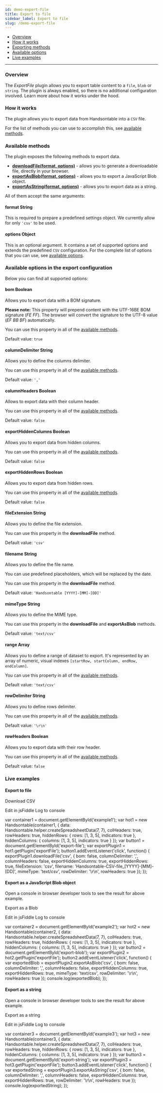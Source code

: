 ```yaml
---
id: demo-export-file
title: Export to file
sidebar_label: Export to file
slug: /demo-export-file
---
```


*   [Overview](#overview)
*   [How it works](#how-it-works)
*   [Exporting methods](#methods)
*   [Available options](#options)
*   [Live examples](#examples)

* * *

### Overview

The _ExportFile_ plugin allows you to export table content to a `file`, `blob` or `string`.
The plugin is always enabled, so there is no additional configuration involved. Learn more about [](#how-it-works)how it works under the hood.

### How it works

The plugin allows you to export data from Handsontable into a `CSV` file.

For the list of methods you can use to accomplish this, see [available methods](#methods).

### Available methods

The plugin exposes the following methods to export data.

*   [**downloadFile(format, options)**](https://handsontable.com/docs/8.2.0/ExportFile.html#downloadFile) - allows you to generate a downloadable file, directly in your browser.
*   [**exportAsBlob(format, options)**](https://handsontable.com/docs/8.2.0/ExportFile.html#exportAsBlob) - allows you to export a JavaScript Blob object.
*   [**exportAsString(format, options)**](https://handsontable.com/docs/8.2.0/ExportFile.html#exportAsString) - allows you to export data as a string.

All of them accept the same arguments:

#### format String

This is required to prepare a predefined settings object. We currently allow for only `'csv'` to be used.

#### options Object

This is an optional argument. It contains a set of supported options and extends the predefined `CSV` configuration. For the complete list of options that you can use, see [available options](#options).

### Available options in the export configuration

Below you can find all supported options:

#### bom Boolean

Allows you to export data with a BOM signature.

**Please note:** This property will prepend content with the UTF-16BE BOM signature (_FE FF_). The browser will convert the signature to the UTF-8 value (_EF BB BF_) automatically.

You can use this property in all of the [available methods](#methods).

Default value: `true`

#### columnDelimiter String

Allows you to define the columns delimiter.

You can use this property in all of the [available methods](#methods).

Default value: `','`

#### columnHeaders Boolean

Allows to export data with their column header.

You can use this property in all of the [available methods](#methods).

Default value: `false`

#### exportHiddenColumns Boolean

Allows you to export data from hidden columns.

You can use this property in all of the [available methods](#methods).

Default value: `false`

#### exportHiddenRows Boolean

Allows you to export data from hidden rows.

You can use this property in all of the [available methods](#methods).

Default value: `false`

#### fileExtension String

Allows you to define the file extension.

You can use this property in the **downloadFile** method.

Default value: `'csv'`

#### filename String

Allows you to define the file name.

You can use predefined placeholders, which will be replaced by the date.

You can use this property in the **downloadFile** method.

Default value: `'Handsontable [YYYY]-[MM]-[DD]'`

#### mimeType String

Allows you to define the MIME type.

You can use this property in the **downloadFile** and **exportAsBlob** methods.

Default value: `'text/csv'`

#### range Array

Allows you to define a range of dataset to export. It's represented by an array of numeric, visual indexes `[startRow, startColumn, endRow, endColumn]`.

You can use this property in all of the [available methods](#methods).

Default value: `'text/csv'`

#### rowDelimiter String

Allows you to define rows delimiter.

You can use this property in all of the [available methods](#methods).

Default value: `'\r\n'`

#### rowHeaders Boolean

Allows you to export data with their row header.

You can use this property in all of the [available methods](#methods).

Default value: `false`

### Live examples

#### Export to file

Download CSV

Edit in jsFiddle Log to console

var container1 = document.getElementById('example1'); var hot1 = new Handsontable(container1, { data: Handsontable.helper.createSpreadsheetData(7, 7), colHeaders: true, rowHeaders: true, hiddenRows: { rows: \[1, 3, 5\], indicators: true }, hiddenColumns: { columns: \[1, 3, 5\], indicators: true } }); var button1 = document.getElementById('export-file'); var exportPlugin1 = hot1.getPlugin('exportFile'); button1.addEventListener('click', function() { exportPlugin1.downloadFile('csv', { bom: false, columnDelimiter: ',', columnHeaders: false, exportHiddenColumns: true, exportHiddenRows: true, fileExtension: 'csv', filename: 'Handsontable-CSV-file\_\[YYYY\]-\[MM\]-\[DD\]', mimeType: 'text/csv', rowDelimiter: '\\r\\n', rowHeaders: true }); });

#### Export as a JavaScript Blob object

Open a console in browser developer tools to see the result for above example.

Export as a Blob

Edit in jsFiddle Log to console

var container2 = document.getElementById('example2'); var hot2 = new Handsontable(container2, { data: Handsontable.helper.createSpreadsheetData(7, 7), colHeaders: true, rowHeaders: true, hiddenRows: { rows: \[1, 3, 5\], indicators: true }, hiddenColumns: { columns: \[1, 3, 5\], indicators: true } }); var button2 = document.getElementById('export-blob'); var exportPlugin2 = hot2.getPlugin('exportFile'); button2.addEventListener('click', function() { var exportedBlob = exportPlugin2.exportAsBlob('csv', { bom: false, columnDelimiter: ',', columnHeaders: false, exportHiddenColumns: true, exportHiddenRows: true, mimeType: 'text/csv', rowDelimiter: '\\r\\n', rowHeaders: true }); console.log(exportedBlob); });

#### Export as a string

Open a console in browser developer tools to see the result for above example.

Export as a string

Edit in jsFiddle Log to console

var container3 = document.getElementById('example3'); var hot3 = new Handsontable(container3, { data: Handsontable.helper.createSpreadsheetData(7, 7), colHeaders: true, rowHeaders: true, hiddenRows: { rows: \[1, 3, 5\], indicators: true }, hiddenColumns: { columns: \[1, 3, 5\], indicators: true } }); var button3 = document.getElementById('export-string'); var exportPlugin3 = hot3.getPlugin('exportFile'); button3.addEventListener('click', function() { var exportedString = exportPlugin3.exportAsString('csv', { bom: false, columnDelimiter: ',', columnHeaders: false, exportHiddenColumns: true, exportHiddenRows: true, rowDelimiter: '\\r\\n', rowHeaders: true }); console.log(exportedString); });
